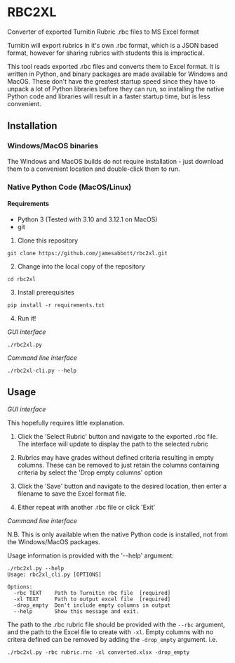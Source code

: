 # RBC2XL

Converter of exported Turnitin Rubric .rbc files to MS Excel format

Turnitin will export rubrics in it's own .rbc format, which is a JSON based format, however for sharing rubrics with students this is impractical.

This tool reads exported .rbc files and converts them to Excel format. It is written in Python, and binary packages are made available for Windows and MacOS. These don't have the greatest startup speed since they have to unpack a lot of Python libraries before they can run, so installing the native Python code and libraries will result in a faster startup time, but is less convenient.

## Installation

### Windows/MacOS binaries

The Windows and MacOS builds do not require installation - just download them to a convenient location and double-click them to run.

### Native Python Code (MacOS/Linux)

#### Requirements
*  Python 3 (Tested with 3.10 and 3.12.1 on MacOS)
*  git

1.  Clone this repository

```
git clone https://github.com/jamesabbott/rbc2xl.git

```
2.  Change into the local copy of the repository

```
cd rbc2xl
```
3.  Install prerequisites

```
pip install -r requirements.txt
```

4. Run it!

*GUI interface*
```
./rbc2xl.py
```

*Command line interface*

```
./rbc2xl-cli.py --help
```

## Usage

*GUI interface*

This hopefully requires little explanation. 

1.  Click the 'Select Rubric' button and navigate to the exported .rbc file. The interface will update to display the path to the selected rubric

2.  Rubrics may have grades without defined criteria resulting in empty columns. These can be removed to just retain the columns containing criteria by select the 'Drop empty columns' option

3.  Click the 'Save' button and navigate to the desired location, then enter a filename to save the Excel format file.

4.  Either repeat with another .rbc file or click 'Exit'

*Command line interface*

N.B. This is only available when the native Python code is installed, not from the Windows/MacOS packages.

Usage information is provided with the '--help' argument:
```
./rbc2xl.py --help
Usage: rbc2xl_cli.py [OPTIONS]

Options:
  -rbc TEXT    Path to Turnitin rbc file  [required]
  -xl TEXT     Path to output excel file  [required]
  -drop_empty  Don't include empty columns in output
  --help       Show this message and exit.
```

The path to the .rbc rubric file should be provided with the `--rbc` argument, and the path to the Excel file to create with `-xl`. Empty columns with no critera defined can be removed by adding the `-drop_empty` argument. i.e.

```
./rbc2xl.py -rbc rubric.rnc -xl converted.xlsx -drop_empty
```

